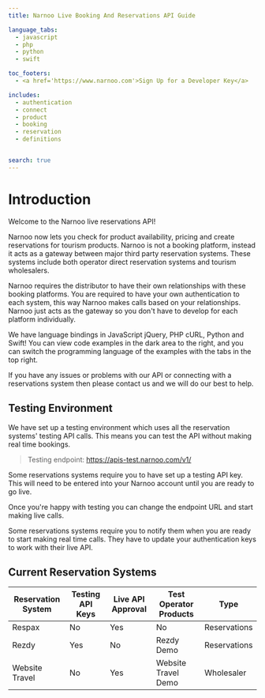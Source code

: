 ```yaml
---
title: Narnoo Live Booking And Reservations API Guide

language_tabs:
  - javascript
  - php
  - python
  - swift

toc_footers:
  - <a href='https://www.narnoo.com'>Sign Up for a Developer Key</a>

includes:
  - authentication
  - connect
  - product
  - booking
  - reservation
  - definitions


search: true
---
```


# Introduction

Welcome to the Narnoo live reservations API!

Narnoo now lets you check for product availability, pricing and create reservations for tourism products. Narnoo is not a booking platform, instead it acts as a gateway between major third party reservation systems. These systems include both operator direct reservation systems and tourism wholesalers.

Narnoo requires the distributor to have their own relationships with these booking platforms. You are required to have your own authentication to each system, this way Narnoo makes calls based on your relationships. Narnoo just acts as the gateway so you don't have to develop for each platform individually.

We have language bindings in JavaScript jQuery, PHP cURL, Python and Swift! You can view code examples in the dark area to the right, and you can switch the programming language of the examples with the tabs in the top right.

If you have any issues or problems with our API or connecting with a reservations system then please contact us and we will do our best to help.

## Testing Environment

We have set up a testing environment which uses all the reservation systems' testing API calls. This means you can test the API without making real time bookings.

> Testing endpoint: https://apis-test.narnoo.com/v1/

<aside class="notice">
Some reservations systems require you to have set up a testing API key. This will need to be entered into your Narnoo account until you are ready to go live.
</aside>

Once you're happy with testing you can change the endpoint URL and start making live calls.

<aside class="notice">
Some reservations systems require you to notify them when you are ready to start making real time calls. They have to update your authentication keys to work with their live API.
</aside>

## Current Reservation Systems

Reservation System | Testing API Keys | Live API Approval | Test Operator Products | Type
--------- | ------- |  ----------- |  ----------- |  -----------
Respax | No | Yes | No | Reservations
Rezdy | Yes | No | Rezdy Demo | Reservations
Website Travel | No | Yes | Website Travel Demo | Wholesaler
